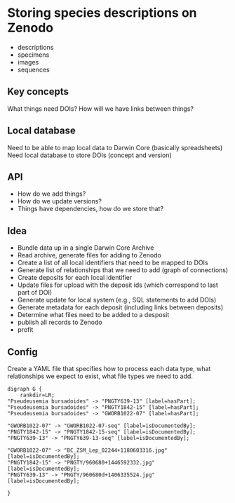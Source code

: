 # Storing species descriptions on Zenodo


- descriptions 
- specimens
- images
- sequences

## Key concepts

What things need DOIs?
How will we have links between things?


## Local database

Need to be able to map local data to Darwin Core (basically spreadsheets)
Need local database to store DOIs (concept and version)

## API

- How do we add things?
- How do we update versions?
- Things have dependencies, how do we store that?

## Idea

- Bundle data up in a single Darwin Core Archive
- Read archive, generate files for adding to Zenodo
- Create a list of all local identifiers that need to be mapped to DOIs
- Generate list of relationships that we need to add (graph of connections)
- Create deposits for each local identifier
- Update files for upload with the deposit ids (which correspond to last part of DOI)
- Generate update for local system (e.g., SQL statements to add DOIs)
- Generate metadata for each deposit (including links between deposits)
- Determine what files need to be added to a desposit
- publish all records to Zenodo
- profit

## Config

Create a YAML file that specifies how to process each data type, what relationships we expect to exist, what file types we need to add.


```
digraph G {
    rankdir=LR;
"Pseudeusemia bursadoides" -> "PNGTY639-13" [label=hasPart];
"Pseudeusemia bursadoides" -> "PNGTY1842-15" [label=hasPart];
"Pseudeusemia bursadoides" -> "GWORB1022-07" [label=hasPart];

"GWORB1022-07" -> "GWORB1022-07-seq" [label=isDocumentedBy];
"PNGTY1842-15" -> "PNGTY1842-15-seq" [label=isDocumentedBy];
"PNGTY639-13" -> "PNGTY639-13-seq" [label=isDocumentedBy];

"GWORB1022-07" -> "BC_ZSM_Lep_02244+1180603316.jpg" [label=isDocumentedBy];
"PNGTY1842-15" -> "PNGTY/960680+1446592332.jpg" [label=isDocumentedBy];
"PNGTY639-13" -> "PNGTY/960680d+1406335524.jpg" [label=isDocumentedBy];

}
```








